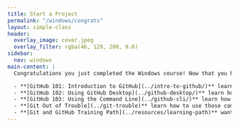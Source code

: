 ```yaml
---
title: Start a Project
permalink: "/windows/congrats"
layout: simple-class
header:
  overlay_image: cover.jpeg
  overlay_filter: rgba(46, 129, 200, 0.6)
sidebar:
  nav: windows
main-content: |
  Congratulations you just completed the Windows course! Now that you have your Windows development environment all setup, the GitHub Training team would like to provide links to help learn Git and GitHub, terminal applications, and how to get out of sticky situations:

  - **[GitHub 101: Introduction to GitHub](../intro-to-github/)** learn the GitHub UI, how Issues and Pull Requests work, and the GitHub Flow.
  - **[GitHub 102: Using GitHub Desktop](../github-desktop/)** learn how to use GitHub Desktop when creating commits and synchronizing changes with the `pull` and `push` commands via Sync.
  - **[GitHub 103: Using the Command Line](../github-cli/)** learn how to leave GUI environments when working with Git and `push` and `pull` changes right from your terminal application.
  - **[Git Out of Trouble](../git-trouble)** learn how to use those commands that you found on Stack Overflow when you encountered an issue during your workflow.
  - **[Git and GitHub Training Path](../resources/learning-path)** want to dive a little deeper into Git? This provides links to other resources that give a little more context to Git and the GitHub Workflow.
---
```


